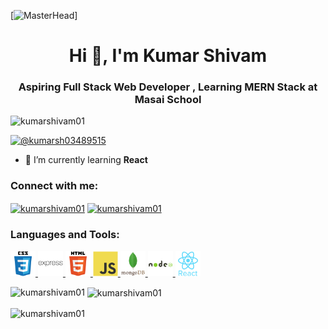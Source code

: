 [![MasterHead](https://i.pinimg.com/originals/2f/f4/28/2ff428006f3ade5f10beac69372062ab.gif)]
<h1 align="center">Hi 👋, I'm Kumar Shivam</h1>


<h3 align="center">Aspiring Full Stack Web Developer , Learning MERN Stack at Masai School</h3>
<img align="right" width="400"  src="https://miro.medium.com/max/1360/0*7Q3yvSIv_t0ioJ-Z.gif" alt="">
<p align="left"> <img src="https://komarev.com/ghpvc/?username=kumarshivam01&label=Profile%20views&color=0e75b6&style=flat" alt="kumarshivam01" /> </p>

<p align="left"> <a href="https://twitter.com/@kumarsh03489515" target="blank"><img src="https://img.shields.io/twitter/follow/@kumarsh03489515?logo=twitter&style=for-the-badge" alt="@kumarsh03489515" /></a> </p>

- 🌱 I’m currently learning **React**

<h3 align="left">Connect with me:</h3>
<p align="left">
<a href="https://linkedin.com/in/kumar-shivam01" target="blank"><img align="center" src="https://raw.githubusercontent.com/rahuldkjain/github-profile-readme-generator/master/src/images/icons/Social/linked-in-alt.svg" alt="kumarshivam01" height="30" width="40" /></a>
  <a href="https://ultramsg.com/m/3ERYBV7" target="blank"><img align="center" src="https://upload.wikimedia.org/wikipedia/commons/thumb/6/6b/WhatsApp.svg/479px-WhatsApp.svg.png" alt="kumarshivam01" height="30" width="40" /></a>

</p>

<h3 align="left">Languages and Tools:</h3>
<p align="left"> <a href="https://www.w3schools.com/css/" target="_blank" rel="noreferrer"> <img src="https://raw.githubusercontent.com/devicons/devicon/master/icons/css3/css3-original-wordmark.svg" alt="css3" width="40" height="40"/> </a> <a href="https://expressjs.com" target="_blank" rel="noreferrer"> <img src="https://raw.githubusercontent.com/devicons/devicon/master/icons/express/express-original-wordmark.svg" alt="express" width="40" height="40"/> </a> <a href="https://www.w3.org/html/" target="_blank" rel="noreferrer"> <img src="https://raw.githubusercontent.com/devicons/devicon/master/icons/html5/html5-original-wordmark.svg" alt="html5" width="40" height="40"/> </a> <a href="https://developer.mozilla.org/en-US/docs/Web/JavaScript" target="_blank" rel="noreferrer"> <img src="https://raw.githubusercontent.com/devicons/devicon/master/icons/javascript/javascript-original.svg" alt="javascript" width="40" height="40"/> </a> <a href="https://www.mongodb.com/" target="_blank" rel="noreferrer"> <img src="https://raw.githubusercontent.com/devicons/devicon/master/icons/mongodb/mongodb-original-wordmark.svg" alt="mongodb" width="40" height="40"/> </a> <a href="https://nodejs.org" target="_blank" rel="noreferrer"> <img src="https://raw.githubusercontent.com/devicons/devicon/master/icons/nodejs/nodejs-original-wordmark.svg" alt="nodejs" width="40" height="40"/> </a> <a href="https://reactjs.org/" target="_blank" rel="noreferrer"> <img src="https://raw.githubusercontent.com/devicons/devicon/master/icons/react/react-original-wordmark.svg" alt="react" width="40" height="40"/> </a> </p>

<p><img align="left" src="https://github-readme-stats.vercel.app/api/top-langs?username=kumarshivam01&show_icons=true&locale=en&layout=compact" alt="kumarshivam01" /></p>

<p>&nbsp;<img align="center" src="https://github-readme-stats.vercel.app/api?username=kumarshivam01&show_icons=true&locale=en" alt="kumarshivam01" /></p>

<p><img align="center" src="https://github-readme-streak-stats.herokuapp.com/?user=kumarshivam01&" alt="kumarshivam01" /></p>
